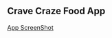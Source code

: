 ## Crave Craze Food App

[App ScreenShot](https://cravecraze.s3.eu-north-1.amazonaws.com/Colorful+Planner+Mobile+App+Promotion+Instagram+Post+(2).png)
